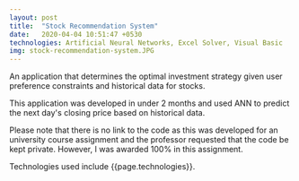 ```yaml
---
layout: post
title:  "Stock Recommendation System"
date:   2020-04-04 10:51:47 +0530
technologies: Artificial Neural Networks, Excel Solver, Visual Basic
img: stock-recommendation-system.JPG
---
```


An application that determines the optimal investment strategy given user preference constraints and historical data for stocks. 

This application was developed in under 2 months and used ANN to predict the next day's closing price based on historical data. 

Please note that there is no link to the code as this was developed for an university course assignment and the professor requested that the code be kept private. However, I was awarded 100% in this assignment. 

Technologies used include {{page.technologies}}. 